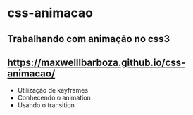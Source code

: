 # css-animacao
## Trabalhando com animação no css3

## https://maxwelllbarboza.github.io/css-animacao/

* Utilização de keyframes
* Conhecendo o animation
* Usando o transition
